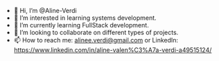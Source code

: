 - 👋 Hi, I’m @Aline-Verdi
- 👀 I’m interested in learning systems development.
- 🌱 I’m currently learning FullStack development.
- 💞️ I’m looking to collaborate on different types of projects.
- 📫 How to reach me: alinee.verdi@gmail.com or LinkedIn: https://www.linkedin.com/in/aline-valen%C3%A7a-verdi-a49515124/

<!---
Aline-Verdi/Aline-Verdi is a ✨ special ✨ repository because its `README.md` (this file) appears on your GitHub profile.
You can click the Preview link to take a look at your changes.
--->
